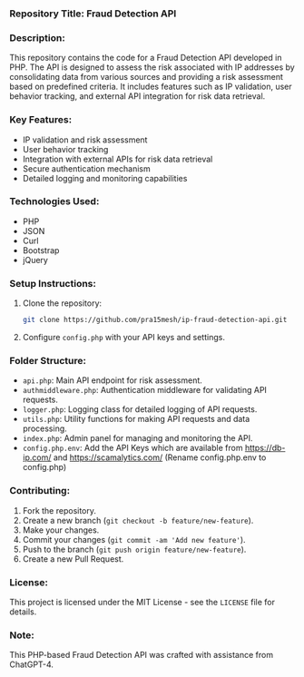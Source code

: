 ### Repository Title: Fraud Detection API

### Description:
This repository contains the code for a Fraud Detection API developed in PHP. The API is designed to assess the risk associated with IP addresses by consolidating data from various sources and providing a risk assessment based on predefined criteria. It includes features such as IP validation, user behavior tracking, and external API integration for risk data retrieval.

### Key Features:
- IP validation and risk assessment
- User behavior tracking
- Integration with external APIs for risk data retrieval
- Secure authentication mechanism
- Detailed logging and monitoring capabilities

### Technologies Used:
- PHP
- JSON
- Curl
- Bootstrap
- jQuery

### Setup Instructions:
1. Clone the repository:
   ```sh
   git clone https://github.com/pra15mesh/ip-fraud-detection-api.git
   ```
2. Configure `config.php` with your API keys and settings.

### Folder Structure:
- `api.php`: Main API endpoint for risk assessment.
- `authmiddleware.php`: Authentication middleware for validating API requests.
- `logger.php`: Logging class for detailed logging of API requests.
- `utils.php`: Utility functions for making API requests and data processing.
- `index.php`: Admin panel for managing and monitoring the API.
- `config.php.env`: Add the API Keys which are available from https://db-ip.com/ and https://scamalytics.com/ (Rename config.php.env to config.php)

### Contributing:
1. Fork the repository.
2. Create a new branch (`git checkout -b feature/new-feature`).
3. Make your changes.
4. Commit your changes (`git commit -am 'Add new feature'`).
5. Push to the branch (`git push origin feature/new-feature`).
6. Create a new Pull Request.

### License:
This project is licensed under the MIT License - see the `LICENSE` file for details.

### Note:
This PHP-based Fraud Detection API was crafted with assistance from ChatGPT-4.
